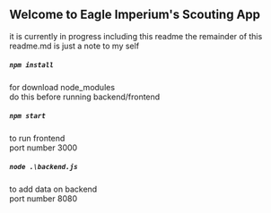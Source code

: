 ## Welcome to Eagle Imperium's Scouting App

it is currently in progress including this readme
the remainder of this readme.md is just a note to my self


##### `npm install`
for download node_modules<br />
do this before running backend/frontend

##### `npm start`
to run frontend<br />
port number 3000

##### `node .\backend.js`
to add data on backend<br />
port number 8080
